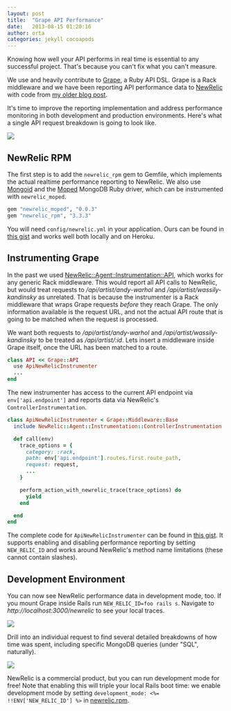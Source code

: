 ```yaml
---
layout: post
title:  "Grape API Performance"
date:   2013-08-15 01:20:16
author: orta
categories: jekyll cocoapods
---
```


Knowing how well your API performs in real time is essential to any successful project. That's because you can't fix what you can't measure.

We use and heavily contribute to [Grape](http://github.com/intridea/grape), a Ruby API DSL. Grape is a Rack middleware and we have been reporting API performance data to [NewRelic](http://newrelic.com/) with code from [my older blog post](http://code.dblock.org/new-relic-performance-instrumentation-with-grape-api).

It's time to improve the reporting implementation and address performance monitoring in both development and production environments. Here's what a single API request breakdown is going to look like.

<img src="https://ortastuff.s3.amazonaws.com/gifs/delisa-nah.gif">

<!-- more -->

NewRelic RPM
------------

The first step is to add the `newrelic_rpm` gem to Gemfile, which implements the actual realtime performance reporting to NewRelic. We also use [Mongoid](https://github.com/mongoid/mongoid) and the [Moped](https://github.com/mongoid/moped) MongoDB Ruby driver, which can be instrumented with `newrelic_moped`.

``` ruby
gem "newrelic_moped", "0.0.3"
gem "newrelic_rpm", "3.3.3"
```

You will need `config/newrelic.yml` in your application. Ours can be found in [this gist](https://gist.github.com/4170458) and works well both locally and on Heroku.

Instrumenting Grape
-------------------

In the past we used [NewRelic::Agent::Instrumentation::API](https://gist.github.com/1233422), which works for any generic Rack middleware. This would report all API calls to NewRelic, but would treat requests to */api/artist/andy-warhol* and */api/artist/wassily-kandinsky* as unrelated. That is because the instrumenter is a Rack middleware that wraps Grape requests *before* they reach Grape. The only information available is the request URL, and not the actual API route that is going to be matched when the request is processed.

We want both requests to */api/artist/andy-warhol* and */api/artist/wassily-kandinsky* to be treated as */api/artist/:id*. Lets insert a middleware inside Grape itself, once the URL has been matched to a route.

``` ruby
class API << Grape::API
  use ApiNewRelicInstrumenter
  ...
end
```

The new instrumenter has access to the current API endpoint via `env['api.endpoint']` and reports data via NewRelic's `ControllerInstrumentation`.

``` ruby
class ApiNewRelicInstrumenter < Grape::Middleware::Base
  include NewRelic::Agent::Instrumentation::ControllerInstrumentation

  def call(env)
    trace_options = {
      category: :rack,
      path: env['api.endpoint'].routes.first.route_path,
      request: request,
      ...
    }

    perform_action_with_newrelic_trace(trace_options) do
      yield
    end

  end
end
```

The complete code for `ApiNewRelicInstrumenter` can be found in [this gist](https://gist.github.com/4170469). It supports enabling and disabling performance reporting by setting `NEW_RELIC_ID` and works around NewRelic's method name limitations (these cannot contain slashes).

Development Environment
-----------------------

You can now see NewRelic performance data in development mode, too. If you mount Grape inside Rails run `NEW_RELIC_ID=foo rails s`. Navigate to *http://localhost:3000/newrelic* to see your local traces.

<img src="https://ortastuff.s3.amazonaws.com/gifs/fabio-two-thumbs.gif">

Drill into an individual request to find several detailed breakdowns of how time was spent, including specific MongoDB queries (under "SQL", naturally).

<img src="http://i.imgur.com/gZMnlqr.gif">

NewRelic is a commercial product, but you can run development mode for free! Note that enabling this will triple your local Rails boot time: we enable development mode by setting `development_mode: <%= !!ENV['NEW_RELIC_ID'] %>` in [newrelic.rpm](https://gist.github.com/4170458).
